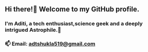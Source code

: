## Hi there!👋 Welcome to my GitHub profile. 
### I'm Aditi, a tech enthusiast,science geek and a deeply intrigued Astrophile.🌟

### 📫 Email: adtshukla519@gmail.com


